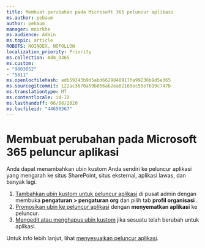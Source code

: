 ```yaml
---
title: Membuat perubahan pada Microsoft 365 peluncur aplikasi
ms.author: pebaum
author: pebaum
manager: mnirkhe
ms.audience: Admin
ms.topic: article
ROBOTS: NOINDEX, NOFOLLOW
localization_priority: Priority
ms.collection: Adm_O365
ms.custom:
- "9003052"
- "5811"
ms.openlocfilehash: adb59243b9d5abd6629848917fa99236b9d5e365
ms.sourcegitcommit: 122ac3670a59b056ab2ea82165ec55e7b19c747b
ms.translationtype: MT
ms.contentlocale: id-ID
ms.lasthandoff: 06/08/2020
ms.locfileid: "44650367"
---
```

# <a name="make-changes-to-the-microsoft-365-app-launcher"></a>Membuat perubahan pada Microsoft 365 peluncur aplikasi

Anda dapat menambahkan ubin kustom Anda sendiri ke peluncur aplikasi yang mengarah ke situs SharePoint, situs eksternal, aplikasi lawas, dan banyak lagi.

1. [Tambahkan ubin kustom untuk peluncur aplikasi](https://docs.microsoft.com/microsoft-365/admin/manage/customize-the-app-launcher) di pusat admin dengan membuka **pengaturan > pengaturan org** dan pilih tab **profil organisasi** .
2. [Promosikan ubin ke peluncur aplikasi](https://docs.microsoft.com/microsoft-365/admin/manage/customize-the-app-launcher#promote-the-tile-to-app-launcher) dengan **menyematkan aplikasi** ke peluncur.
3. [Mengedit atau menghapus ubin kustom](https://docs.microsoft.com/microsoft-365/admin/manage/customize-the-app-launcher#edit-or-delete-a-custom-tile) jika sesuatu telah berubah untuk aplikasi.

Untuk info lebih lanjut, lihat [menyesuaikan peluncur aplikasi](https://docs.microsoft.com/microsoft-365/admin/manage/customize-the-app-launcher).
